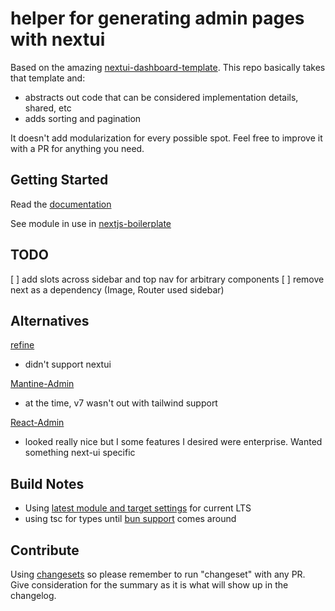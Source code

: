 # helper for generating admin pages with nextui

Based on the amazing [nextui-dashboard-template](https://github.com/Siumauricio/nextui-dashboard-template).
This repo basically takes that template and:
* abstracts out code that can be considered implementation details, shared, etc
* adds sorting and pagination

It doesn't add modularization for every possible spot.  Feel free to improve it with a PR for anything you need.

## Getting Started
Read the [documentation](https://nextui-admin.vercel.app/guides/getting-started)

See module in use in [nextjs-boilerplate](https://github.com/Enalmada/nextjs-boilerplate)

## TODO
[ ] add slots across sidebar and top nav for arbitrary components
[ ] remove next as a dependency (Image, Router used sidebar)


## Alternatives

[refine](https://refine.dev/) 
* didn't support nextui 

[Mantine-Admin](https://github.com/jotyy/Mantine-Admin)
* at the time, v7 wasn't out with tailwind support

[React-Admin](https://marmelab.com/react-admin/)
* looked really nice but I some features I desired were enterprise.  Wanted something next-ui specific

## Build Notes
* Using [latest module and target settings](https://stackoverflow.com/questions/72380007/what-typescript-configuration-produces-output-closest-to-node-js-18-capabilities/72380008#72380008) for current LTS
* using tsc for types until [bun support](https://github.com/oven-sh/bun/issues/5141#issuecomment-1727578701) comes around

## Contribute
Using [changesets](https://github.com/changesets/changesets) so please remember to run "changeset" with any PR.  
Give consideration for the summary as it is what will show up in the changelog.